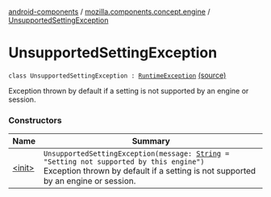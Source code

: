 [android-components](../../index.md) / [mozilla.components.concept.engine](../index.md) / [UnsupportedSettingException](./index.md)

# UnsupportedSettingException

`class UnsupportedSettingException : `[`RuntimeException`](https://kotlinlang.org/api/latest/jvm/stdlib/kotlin/-runtime-exception/index.html) [(source)](https://github.com/mozilla-mobile/android-components/blob/master/components/concept/engine/src/main/java/mozilla/components/concept/engine/Settings.kt#L209)

Exception thrown by default if a setting is not supported by an engine or session.

### Constructors

| Name | Summary |
|---|---|
| [&lt;init&gt;](-init-.md) | `UnsupportedSettingException(message: `[`String`](https://kotlinlang.org/api/latest/jvm/stdlib/kotlin/-string/index.html)` = "Setting not supported by this engine")`<br>Exception thrown by default if a setting is not supported by an engine or session. |
